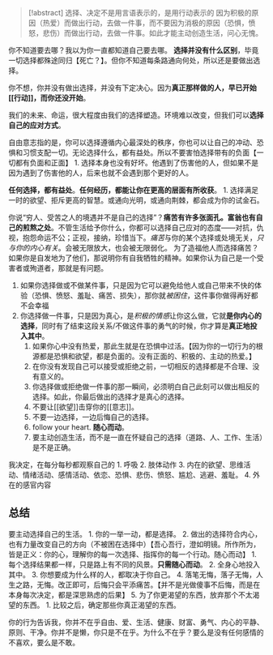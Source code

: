 > [!abstract]
> 选择、决定不是用言语表示的，是用行动表示的
> 因为积极的原因（热爱）而做出行动，去做一件事，而不要因为消极的原因（恐惧，愤怒，悲伤）而做出行动，去做一件事。如此才能主动创造生活，问心无愧。

你不知道要去哪？我以为你一直都知道自己要去哪。
**选择并没有什么区别**，毕竟一切选择都殊途同归【死亡？】。但你不知道每条路通向何处，所以还是要做出选择。

你不想，你并没有做出选择，并没有下定决心。因为**真正那样做的人，早已开始[[行动]]，而你还没开始**。

我们的未来、命运，很大程度由我们的选择塑造。环境难以改变，但我们可以**选择自己的应对方式**。

自由意志指的是，你可以选择遵循内心最深处的秩序，你也可以让自己的冲动、恐惧和习惯支配一切。无论选择什么，都有益处。所以不要害怕选择带有的负面【一切都有负面和正面】
	1. 选择本身也没有好坏。他遇到了伤害他的人，但如果不是因为遇到了伤害他的人，后来也就不会遇到那个更好的人。

**任何选择，都有益处**。**任何经历，都能让你在更高的层面有所收获**。
	1. 选择满足一时的欲望、拒斥更高的智慧。或通向光明，或通向荆棘，都会成为你的试金石。

你说“穷人、受苦之人的境遇并不是自己的选择”？**痛苦有许多张面孔。富翁也有自己的煎熬之处**。不管生活给予你什么，你都可以选择自己应对的态度——对抗，仇视，抱怨命运不公；正视，接纳，珍惜当下。*痛苦*与你的某个选择或处境无关，*只与你的内心有关*。会被无限放大，也会被无限弱化。
为了造福他人而选择痛苦？如果你是自发地为了他们，那说明你有自我牺牲的精神。如果你认为自己是一个受害者或殉道者，那就是有问题。

1. 如果你选择做或不做某件事，只是因为它可以避免给他人或自己带来不快的体验（恐惧、愤怒、羞耻、痛苦、损失），那你就*被困住*，这件事你做得再好都不会幸福
2. 你选择做一件事，只是因为真心，是*积极的情感*让你这么做，它就**是你内心的选择**，同时有了结束这段关系/不做这件事的勇气的时候，你才算是**真正地投入其中**。
	1. 如果你心中没有热爱，那此生就是在恐惧中过活。【因为你的一切行为的根源都是恐惧和欲望，都是负面的。没有正面的、积极的、主动的热爱。】
	2. 在你没有发现自己可以接受或拒绝之前，一切相反的选择都是不合理、没有意义的。
	3. 你选择做或拒绝做一件事的那一瞬间，必须明白自己此刻可以做出相反的选择。如此，你最后做出的选择才是真心的选择。
	4. 不要让[[欲望]]击穿你的[[意志]]。
	5. 不要一边选择，一边后悔自己的选择。
	6. follow your heart. **随心而动**。
	7. 要主动创造生活，而不是一直在怀疑自己的选择（道路、人、工作、生活）是不是正确。

我决定，在每分每秒都观察自己的
	1. 呼吸
	2. 肢体动作
	3. 内在的欲望、思维活动、情绪活动、感情活动、依恋、恐惧、悲伤、愤怒、尴尬、逃避、羞耻。
	4. 外在的感官内容

## 总结
要主动选择自己的生活。
	1. 你的一举一动，都是选择。
	2. 做出的选择符合内心，也有力量改变自己的方向（不被困在选择中）【吾心吾行，澄如明镜。所作所为，皆是正义：你的心，理解你的每一次选择、指挥你的每一个行动。随心而动】
		1. 每个选择结果都一样，只是路上有不同的风景。**只需随心而动**。
		2. 全身心地投入其中。
	3. 你想要成为什么样的人，都取决于你自己。
	4. 落笔无悔，落子无悔，人生之路，无悔。改正即可，后悔只会平添痛苦。【并不是光做傻事不后悔，而是在本身每次决定，都是深思熟虑的后果】
	5. 为了你更渴望的东西，放弃那个不太渴望的东西。
		1. 比较之后，确定那些你真正渴望的东西。

你的行为告诉我，你并不在乎自由、爱、生活、健康、财富、勇气、内心的平静、原则、干净。你并不是懒，你只是不在乎。为什么不在乎？要么是没有任何感情的不喜欢，要么是不敢。